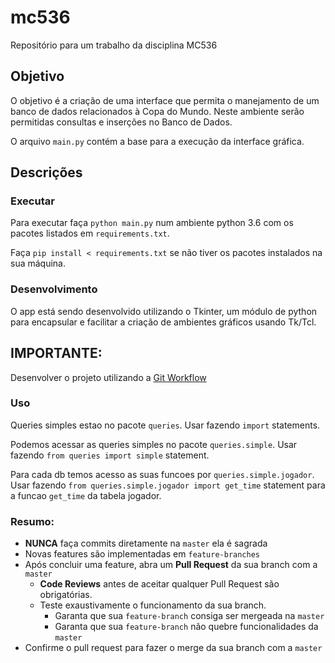 # mc536
Repositório para um trabalho da disciplina MC536
## Objetivo
O objetivo é a criação de uma interface que permita o manejamento de um banco de dados relacionados à Copa do Mundo.
Neste ambiente serão permitidas consultas e inserções no Banco de Dados.

O arquivo `main.py` contém a base para a execução da interface gráfica.
## Descrições
### Executar
Para executar faça `python main.py` num ambiente python 3.6 com os pacotes listados em `requirements.txt`.

Faça `pip install < requirements.txt` se não tiver os pacotes instalados na sua máquina.

### Desenvolvimento
O app está sendo desenvolvido utilizando o Tkinter, um módulo de python para encapsular e facilitar a criação de
ambientes gráficos usando Tk/Tcl.
## IMPORTANTE:
Desenvolver o projeto utilizando a [Git Workflow](https://guides.github.com/introduction/flow/) 

### Uso
Queries simples estao no pacote `queries`. Usar fazendo `import` statements.

Podemos acessar as queries simples no pacote `queries.simple`. Usar fazendo `from queries import simple` statement.

Para cada db temos acesso as suas funcoes por `queries.simple.jogador`. Usar fazendo 
`from queries.simple.jogador import get_time` statement para a funcao `get_time` da tabela jogador.

### Resumo:
* **NUNCA** faça commits diretamente na `master` ela é sagrada
* Novas features são implementadas em `feature-branches` 
* Após concluir uma feature, abra um **Pull Request** da sua branch com a `master`
  * **Code Reviews** antes de aceitar qualquer Pull Request são obrigatórias.
  * Teste exaustivamente o funcionamento da sua branch.
    * Garanta que sua `feature-branch` consiga ser mergeada na `master`
    * Garanta que sua `feature-branch` não quebre funcionalidades da `master`
* Confirme o pull request para fazer o merge da sua branch com a `master`
